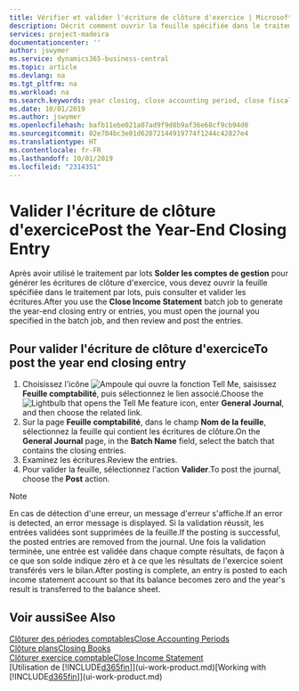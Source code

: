 ```yaml
---
title: Vérifier et valider l'écriture de clôture d'exercice | Microsoft Docs
description: Décrit comment ouvrir la feuille spécifiée dans le traitement par lots Clôturer exercice comptable, puis examiner et valider l'écriture de clôture de fin d'exercice.
services: project-madeira
documentationcenter: ''
author: jswymer
ms.service: dynamics365-business-central
ms.topic: article
ms.devlang: na
ms.tgt_pltfrm: na
ms.workload: na
ms.search.keywords: year closing, close accounting period, close fiscal year, bank account detailed trial balance
ms.date: 10/01/2019
ms.author: jswymer
ms.openlocfilehash: bafb11ebe021a07ad9f9d8b9af36e68cf9cb94d0
ms.sourcegitcommit: 02e704bc3e01d62072144919774f1244c42827e4
ms.translationtype: HT
ms.contentlocale: fr-FR
ms.lasthandoff: 10/01/2019
ms.locfileid: "2314351"
---
```

# <a name="post-the-year-end-closing-entry"></a><span data-ttu-id="aeee8-103">Valider l'écriture de clôture d'exercice</span><span class="sxs-lookup"><span data-stu-id="aeee8-103">Post the Year-End Closing Entry</span></span>
<span data-ttu-id="aeee8-104">Après avoir utilisé le traitement par lots **Solder les comptes de gestion** pour générer les écritures de clôture d'exercice, vous devez ouvrir la feuille spécifiée dans le traitement par lots, puis consulter et valider les écritures.</span><span class="sxs-lookup"><span data-stu-id="aeee8-104">After you use the **Close Income Statement** batch job to generate the year-end closing entry or entries, you must open the journal you specified in the batch job, and then review and post the entries.</span></span>

## <a name="to-post-the-year-end-closing-entry"></a><span data-ttu-id="aeee8-105">Pour valider l'écriture de clôture d'exercice</span><span class="sxs-lookup"><span data-stu-id="aeee8-105">To post the year end closing entry</span></span>
1. <span data-ttu-id="aeee8-106">Choisissez l'icône ![Ampoule qui ouvre la fonction Tell Me](media/ui-search/search_small.png "Dites-moi ce que vous voulez faire"), saisissez **Feuille comptabilité**, puis sélectionnez le lien associé.</span><span class="sxs-lookup"><span data-stu-id="aeee8-106">Choose the ![Lightbulb that opens the Tell Me feature](media/ui-search/search_small.png "Tell me what you want to do") icon, enter **General Journal**, and then choose the related link.</span></span>
2. <span data-ttu-id="aeee8-107">Sur la page **Feuille comptabilité**, dans le champ **Nom de la feuille**, sélectionnez la feuille qui contient les écritures de clôture.</span><span class="sxs-lookup"><span data-stu-id="aeee8-107">On the **General Journal** page, in the **Batch Name** field, select the batch that contains the closing entries.</span></span>
3. <span data-ttu-id="aeee8-108">Examinez les écritures.</span><span class="sxs-lookup"><span data-stu-id="aeee8-108">Review the entries.</span></span>
4. <span data-ttu-id="aeee8-109">Pour valider la feuille, sélectionnez l'action **Valider**.</span><span class="sxs-lookup"><span data-stu-id="aeee8-109">To post the journal, choose the **Post** action.</span></span>

> [!NOTE]  
>   <span data-ttu-id="aeee8-110">En cas de détection d'une erreur, un message d'erreur s'affiche.</span><span class="sxs-lookup"><span data-stu-id="aeee8-110">If an error is detected, an error message is displayed.</span></span> <span data-ttu-id="aeee8-111">Si la validation réussit, les entrées validées sont supprimées de la feuille.</span><span class="sxs-lookup"><span data-stu-id="aeee8-111">If the posting is successful, the posted entries are removed from the journal.</span></span> <span data-ttu-id="aeee8-112">Une fois la validation terminée, une entrée est validée dans chaque compte résultats, de façon à ce que son solde indique zéro et à ce que les résultats de l'exercice soient transférés vers le bilan.</span><span class="sxs-lookup"><span data-stu-id="aeee8-112">After posting is complete, an entry is posted to each income statement account so that its balance becomes zero and the year's result is transferred to the balance sheet.</span></span>

## <a name="see-also"></a><span data-ttu-id="aeee8-113">Voir aussi</span><span class="sxs-lookup"><span data-stu-id="aeee8-113">See Also</span></span>
[<span data-ttu-id="aeee8-114">Clôturer des périodes comptables</span><span class="sxs-lookup"><span data-stu-id="aeee8-114">Close Accounting Periods</span></span>](year-close-account-periods.md)  
[<span data-ttu-id="aeee8-115">Clôture plans</span><span class="sxs-lookup"><span data-stu-id="aeee8-115">Closing Books</span></span>](year-close-books.md)  
[<span data-ttu-id="aeee8-116">Clôturer exercice comptable</span><span class="sxs-lookup"><span data-stu-id="aeee8-116">Close Income Statement</span></span>](year-close-income-statement.md)  
<span data-ttu-id="aeee8-117">[Utilisation de [!INCLUDE[d365fin](includes/d365fin_md.md)]](ui-work-product.md)</span><span class="sxs-lookup"><span data-stu-id="aeee8-117">[Working with [!INCLUDE[d365fin](includes/d365fin_md.md)]](ui-work-product.md)</span></span>
